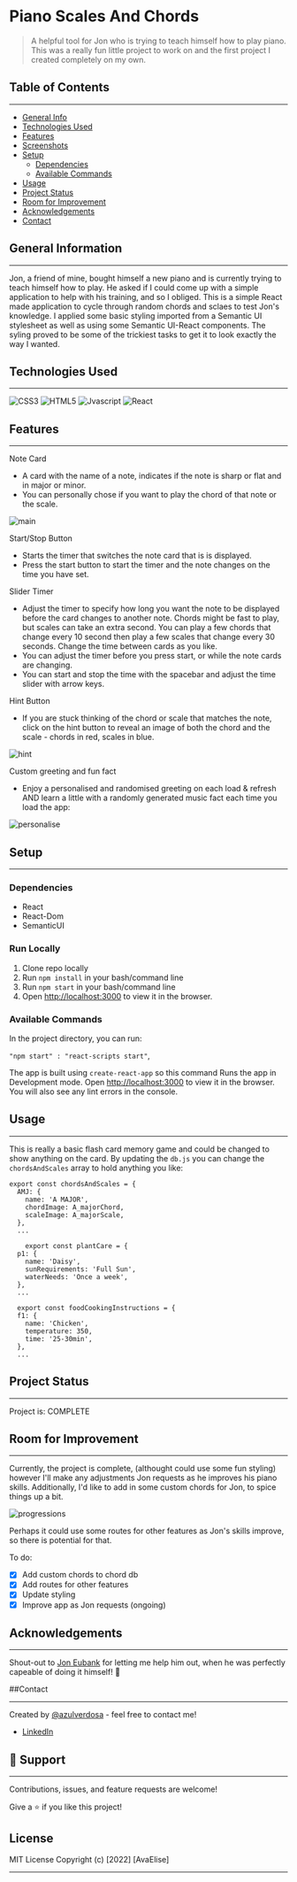 # Piano Scales And Chords

> A helpful tool for Jon who is trying to teach himself how to play piano. This was a really fun little project to work on and the first project I created completely on my own.

## Table of Contents

---

- [General Info](#general)
- [Technologies Used](#technologies-used)
- [Features](#features)
- [Screenshots](#screenshots)
- [Setup](#setup)
  - [Dependencies](#dependencies)
  - [Available Commands](#available-commands)
- [Usage](#usage)
- [Project Status](#project-status)
- [Room for Improvement](#room-for-improvement)
- [Acknowledgements](#acknowledgements)
- [Contact](#contact)

## General Information

---

Jon, a friend of mine, bought himself a new piano and is currently trying to teach himself how to play. He asked if I could come up with a simple application to help with his training, and so I obliged. This is a simple React made application to cycle through random chords and sclaes to test Jon's knowledge. I applied some basic styling imported from a Semantic UI stylesheet as well as using some Semantic UI-React components. The syling proved to be some of the trickiest tasks to get it to look exactly the way I wanted.

## Technologies Used

---

![CSS3](https://img.shields.io/badge/CSS3-1572B6.svg?style=for-the-badge&logo=CSS3&logoColor=white)
![HTML5](https://img.shields.io/badge/HTML5-E34F26.svg?style=for-the-badge&logo=HTML5&logoColor=white)
![Jvascript](https://img.shields.io/badge/JavaScript-F7DF1E.svg?style=for-the-badge&logo=JavaScript&logoColor=black)
![React](https://img.shields.io/badge/React-61DAFB.svg?style=for-the-badge&logo=React&logoColor=black)

## Features

---

Note Card

- A card with the name of a note, indicates if the note is sharp or flat and in major or minor.
- You can personally chose if you want to play the chord of that note or the scale.

![main](./src/demo_images/main.png 'Main View')

Start/Stop Button

- Starts the timer that switches the note card that is is displayed.
- Press the start button to start the timer and the note changes on the time you have set.

Slider Timer

- Adjust the timer to specify how long you want the note to be displayed before the card changes to another note. Chords might be fast to play, but scales can take an extra second. You can play a few chords that change every 10 second then play a few scales that change every 30 seconds. Change the time between cards as you like.
- You can adjust the timer before you press start, or while the note cards are changing.
- You can start and stop the time with the spacebar and adjust the time slider with arrow keys.

Hint Button

- If you are stuck thinking of the chord or scale that matches the note, click on the hint button to reveal an image of both the chord and the scale - chords in red, scales in blue.

![hint](./src/demo_images/hint.png 'Hint Shown')

Custom greeting and fun fact

- Enjoy a personalised and randomised greeting on each load & refresh AND learn a little with a randomly generated music fact each time you load the app:

![personalise](./src/demo_images/personal.png 'Personalised')

## Setup

---

### Dependencies

- React
- React-Dom
- SemanticUI

### Run Locally

1. Clone repo locally
2. Run `npm install` in your bash/command line
3. Run `npm start` in your bash/command line
4. Open [http://localhost:3000](http://localhost:3000) to view it in the browser.

### Available Commands

In the project directory, you can run:

`"npm start" : "react-scripts start"`,

The app is built using `create-react-app` so this command Runs the app in Development mode. Open [http://localhost:3000](http://localhost:3000) to view it in the browser.
You will also see any lint errors in the console.

<!-- ### `"npm run dev": "concurrently "nodemon server" "npm run start"`,

For running the server and app together I am using concurrently this helps a lot in the MERN application as it runs both the server (client and server) concurrently. So you can work on them both together. -->

## Usage

---

This is really a basic flash card memory game and could be changed to show anything on the card. By updating the `db.js` you can change the `chordsAndScales` array to hold anything you like:

    export const chordsAndScales = {
      AMJ: {
        name: 'A MAJOR',
        chordImage: A_majorChord,
        scaleImage: A_majorScale,
      },
      ...

        export const plantCare = {
      p1: {
        name: 'Daisy',
        sunRequirements: 'Full Sun',
        waterNeeds: 'Once a week',
      },
      ...

      export const foodCookingInstructions = {
      f1: {
        name: 'Chicken',
        temperature: 350,
        time: '25-30min',
      },
      ...

## Project Status

---

Project is: COMPLETE

## Room for Improvement

---

Currently, the project is complete, (althought could use some fun styling) however I'll make any adjustments Jon requests as he improves his piano skills. Additionally, I'd like to add in some custom chords for Jon, to spice things up a bit.

![progressions](./src/demo_images/chord_progressions.png 'Chord Progressions')

Perhaps it could use some routes for other features as Jon's skills improve, so there is potential for that.

To do:

- [x] Add custom chords to chord db
- [x] Add routes for other features
- [x] Update styling
- [x] Improve app as Jon requests (ongoing)

## Acknowledgements

---

Shout-out to [Jon Eubank](https://github.com/joneubank) for letting me help him out, when he was perfectly capeable of doing it himself! 💚

##Contact

---

Created by [@azulverdosa](ellemocambo@gmail.com) - feel free to contact me!

- [LinkedIn](https://www.linkedin.com/in/avatorre/ 'linked')

## 🤝 Support

---

Contributions, issues, and feature requests are welcome!

Give a ⭐️ if you like this project!

## License

MIT License Copyright (c) [2022] [AvaElise]

---

